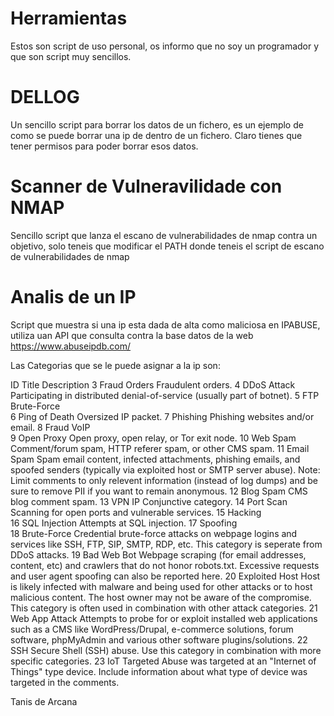 # Herramientas

Estos son script de uso personal, os informo que no soy un programador y que son script muy sencillos.

# DELLOG

Un sencillo script para borrar los datos de un fichero, es un ejemplo de como se puede borrar una ip de dentro de un fichero.
Claro tienes que tener permisos para poder borrar esos datos.

# Scanner de Vulneravilidade con NMAP

Sencillo script que lanza el escano de vulnerabilidades de nmap contra un objetivo, solo teneis que modificar el PATH donde teneis 
el script de escano de vulnerabilidades de nmap

# Analis de un IP

Script que muestra si una ip esta dada de alta como maliciosa en IPABUSE, utiliza uan API que consulta contra la base datos de 
la web https://www.abuseipdb.com/

Las Categorias que se le puede asignar a la ip son:

ID	Title	Description
3 	Fraud Orders 	Fraudulent orders.
4 	DDoS Attack 	Participating in distributed denial-of-service (usually part of botnet).
5 	FTP Brute-Force 	
6 	Ping of Death 	Oversized IP packet.
7 	Phishing 	Phishing websites and/or email.
8 	Fraud VoIP 	
9 	Open Proxy 	Open proxy, open relay, or Tor exit node.
10 	Web Spam 	Comment/forum spam, HTTP referer spam, or other CMS spam.
11 	Email Spam 	Spam email content, infected attachments, phishing emails, and spoofed senders (typically via exploited host or SMTP server abuse). Note: Limit comments to only relevent information (instead of log dumps) and be sure to remove PII if you want to remain anonymous.
12 	Blog Spam 	CMS blog comment spam.
13 	VPN IP 	Conjunctive category.
14 	Port Scan 	Scanning for open ports and vulnerable services.
15 	Hacking 	
16 	SQL Injection 	Attempts at SQL injection.
17 	Spoofing 	
18 	Brute-Force 	Credential brute-force attacks on webpage logins and services like SSH, FTP, SIP, SMTP, RDP, etc. This category is seperate from DDoS attacks.
19 	Bad Web Bot 	Webpage scraping (for email addresses, content, etc) and crawlers that do not honor robots.txt. Excessive requests and user agent spoofing can also be reported here.
20 	Exploited Host 	Host is likely infected with malware and being used for other attacks or to host malicious content. The host owner may not be aware of the compromise. This category is often used in combination with other attack categories.
21 	Web App Attack 	Attempts to probe for or exploit installed web applications such as a CMS like WordPress/Drupal, e-commerce solutions, forum software, phpMyAdmin and various other software plugins/solutions.
22 	SSH 	Secure Shell (SSH) abuse. Use this category in combination with more specific categories.
23 	IoT Targeted 	Abuse was targeted at an "Internet of Things" type device. Include information about what type of device was targeted in the comments. 


Tanis de Arcana
